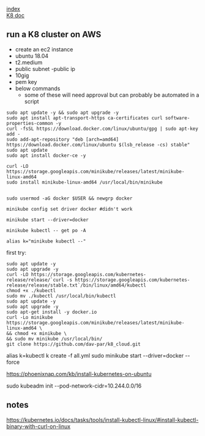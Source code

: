 [index](/readme.md)  
[K8 doc](/Documentation/docs/kubernetes.md)  
## run a K8 cluster on AWS
- create an ec2 instance
- ubuntu 18.04
- t2.medium
- public subnet
 -public ip
- 10gig
- pem key
- below commands
    - some of these will need approval but can probably be automated in a script
```
sudo apt update -y && sudo apt upgrade -y
sudo apt install apt-transport-https ca-certificates curl software-properties-common -y
curl -fsSL https://download.docker.com/linux/ubuntu/gpg | sudo apt-key add -
sudo add-apt-repository "deb [arch=amd64] https://download.docker.com/linux/ubuntu $(lsb_release -cs) stable"
sudo apt update
sudo apt install docker-ce -y

curl -LO https://storage.googleapis.com/minikube/releases/latest/minikube-linux-amd64
sudo install minikube-linux-amd64 /usr/local/bin/minikube


sudo usermod -aG docker $USER && newgrp docker

minikube config set driver docker #didn't work

minikube start --driver=docker

minikube kubectl -- get po -A

alias k="minikube kubectl --"
```



first try:
```
sudo apt update -y
sudo apt upgrade -y
curl -LO https://storage.googleapis.com/kubernetes-release/release/`curl -s https://storage.googleapis.com/kubernetes-release/release/stable.txt`/bin/linux/amd64/kubectl
chmod +x ./kubectl
sudo mv ./kubectl /usr/local/bin/kubectl
sudo apt update -y
sudo apt upgrade -y
sudo apt-get install -y docker.io
curl -Lo minikube https://storage.googleapis.com/minikube/releases/latest/minikube-linux-amd64 \
&& chmod +x minikube \
&& sudo mv minikube /usr/local/bin/
git clone https://github.com/dav-par/k8_cloud.git
```
alias k=kubectl
k create -f all.yml
sudo minikube start --driver=docker --force

https://phoenixnap.com/kb/install-kubernetes-on-ubuntu


sudo kubeadm init --pod-network-cidr=10.244.0.0/16

## notes
https://kubernetes.io/docs/tasks/tools/install-kubectl-linux/#install-kubectl-binary-with-curl-on-linux

